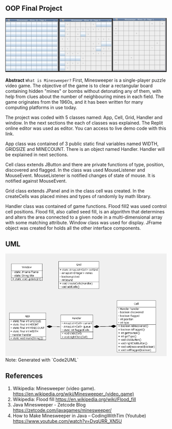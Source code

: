 ## OOP Final Project


<img src="finalProject_ffinal\image\screenshot.png"/>

**Abstract**
`What is Minesweeper?`
First, Minesweeper is a single-player puzzle video game. The objective of the game is to clear a rectangular board containing hidden "mines" or bombs without detonating any of them, with help from clues about the number of neighbouring mines in each field. The game originates from the 1960s, and it has been written for many computing platforms in use today. 

The project was coded with 5 classes named: App, Cell, Grid, Handler and window.  In the next sections the each of classes was explained. The Replit online editor was used as editor. You can access to live demo code with this link. 

App class was contained of 3 public static final variables named WIDTH, GRIDSIZE and MINECOUNT. There is an object named Handler. Handler will be explained in next sections. 

Cell class extends JButton and there are private functions of type, position, discovered and flagged. In the class was used MouseListener and MouseEvent. MouseListener is notified changes of state of mouse. It is notified against MouseEvent. 

Grid class extends JPanel and in the class cell was created. In the createCells was placed mines and types of randomly by math library. 

Handler class was contained of game functions. Flood fill2 was used control cell positions. Flood fill, also called seed fill, is an algorithm that determines and alters the area connected to a given node in a multi-dimensional array with some matching attribute. 
Window class was used for display. JFrame object was created for holds all the other interface components. 

## UML

<img src="finalProject_ffinal\image\UML2CODE.png"/>
Note: Generated with  `Code2UML`

## References

1.	Wikipedia: Minesweeper (video game). https://en.wikipedia.org/wiki/Minesweeper_(video_game)
2.	Wikipedia: Flood fill 
https://en.wikipedia.org/wiki/Flood_fill 
3.	Java Minesweeper - Zetcode Blog
https://zetcode.com/javagames/minesweeper/ 
4.	How to Make Minesweeper in Java – CodingWithTim (Youtube)
https://www.youtube.com/watch?v=DvqURR_XN5U  
